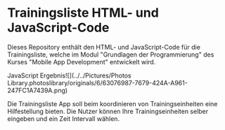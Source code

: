 # Trainingsliste HTML- und JavaScript-Code
Dieses Repository enthält den HTML- und JavaScript-Code für die Trainingsliste, welche im Modul "Grundlagen der Programmierung" des Kurses "Mobile App Development" entwickelt wird.  


JavaScript Ergebnis![](../../Pictures/Photos Library.photoslibrary/originals/6/63076987-7679-424A-A961-247FC1A7439A.png)                    


<Detail>

Die Trainingsliste App soll beim koordinieren von Trainingseinheiten eine Hilfestellung bieten.
Die Nutzer können Ihre Trainingseinheiten selber eingeben und ein Zeit Intervall wählen.

</Detail>

